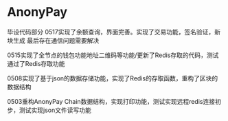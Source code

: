 # AnonyPay

毕设代码部分
0517实现了余额查询，界面完善。实现了交易功能，签名验证，新块生成 最后存在通信问题需要解决

0515实现了全节点的钱包功能地址二维码等功能/更新了Redis存取的代码，测试通过了Redis存取功能

0508实现了基于json的数据存储功能，实现了Redis的存取函数，重构了区块的数据结构
 
0503重构AnonyPay Chain数据结构，实现打印功能，测试实现远程redis连接初步，测试实现json文件读写功能

